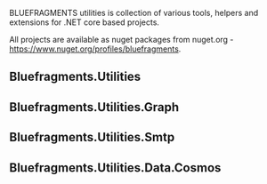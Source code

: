 BLUEFRAGMENTS utilities is collection of various tools, helpers and extensions for .NET core based projects.

All projects are available as nuget packages from nuget.org - https://www.nuget.org/profiles/bluefragments.

## Bluefragments.Utilities

## Bluefragments.Utilities.Graph

## Bluefragments.Utilities.Smtp

## Bluefragments.Utilities.Data.Cosmos
